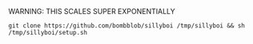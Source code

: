 WARNING: THIS SCALES SUPER EXPONENTIALLY

```git clone https://github.com/bombblob/sillyboi /tmp/sillyboi && sh /tmp/sillyboi/setup.sh```
